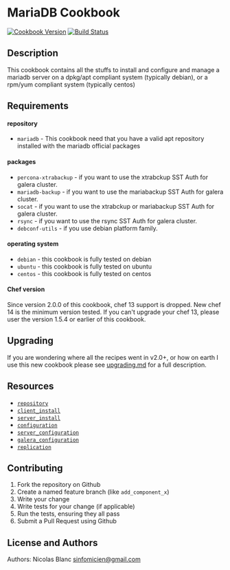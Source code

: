 MariaDB Cookbook
================

[![Cookbook Version](https://img.shields.io/cookbook/v/mariadb.svg)](https://supermarket.chef.io/cookbooks/mariadb)
[![Build Status](https://img.shields.io/circleci/project/github/sous-chefs/mariadb/master.svg)](https://circleci.com/gh/sous-chefs/mariadb)

## Description

This cookbook contains all the stuffs to install and configure and manage a mariadb server on a dpkg/apt compliant system (typically debian), or a rpm/yum compliant system (typically centos)


## Requirements

#### repository
- `mariadb` - This cookbook need that you have a valid apt repository installed with the mariadb official packages

#### packages
- `percona-xtrabackup` - if you want to use the xtrabckup SST Auth for galera cluster.
- `mariadb-backup` - if you want to use the mariabackup SST Auth for galera cluster.
- `socat` - if you want to use the xtrabckup or mariabackup SST Auth for galera cluster.
- `rsync` - if you want to use the rsync SST Auth for galera cluster.
- `debconf-utils` - if you use debian platform family.

#### operating system
- `debian` - this cookbook is fully tested on debian
- `ubuntu` - this cookbook is fully tested on ubuntu
- `centos` - this cookbook is fully tested on centos

#### Chef version
Since version 2.0.0 of this cookbook, chef 13 support is dropped. New chef 14 is the minimum version tested.
If you can't upgrade your chef 13, please user the version 1.5.4 or earlier of this cookbook.

## Upgrading

If you are wondering where all the recipes went in v2.0+, or how on earth I use this new cookbook please see [upgrading.md](documentation/upgrading.md) for a full description.

## Resources

- [`repository`](documentation/resource_mariadb_repository.md)
- [`client_install`](documentation/resource_mariadb_client_install.md)
- [`server_install`](documentation/resource_mariadb_server_install.md)
- [`configuration`](documentation/resource_mariadb_configuration.md)
- [`server_configuration`](documentation/resource_mariadb_server_configuration.md)
- [`galera_configuration`](documentation/resource_mariadb_galera_configuration.md)
- [`replication`](documentation/resource_mariadb_replication.md)

Contributing
------------

1. Fork the repository on Github
2. Create a named feature branch (like `add_component_x`)
3. Write your change
4. Write tests for your change (if applicable)
5. Run the tests, ensuring they all pass
6. Submit a Pull Request using Github

License and Authors
-------------------
Authors:
Nicolas Blanc <sinfomicien@gmail.com>
